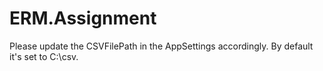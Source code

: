 # ERM.Assignment
Please update the CSVFilePath in the AppSettings accordingly. By default it's set to C:\csv.
